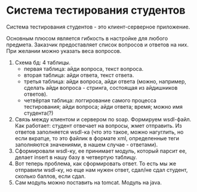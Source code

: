 # Система тестирования студентов

Система тестирования студентов - это клиент-серверное приложение.

Основным плюсом является гибкость в настройке для любого предмета. Заказчик предоставляет список вопросов и ответов на них.
При желании можно указать веса вопросов.

1. Схема бд: 4 таблицы.
	- первая таблица: айди вопроса, текст вопроса.
	- вторая таблица: айди ответа, текст ответа.
	- третья таблица: айди вопроса, айди ответа (можно, например, сделать айди вопроса - стринга, состоящая из айдишников ответов).
	- четвёртая таблица: логгирование самого процесса тестирования; айди вопроса; айди ответа; время; можно имя студента(?)
2. Связь между клиентом и сервером по soap. Формируем wsdl-файл. Как работает: студент отвечает на вопросы, жмет отправить. Из ответов заполняется wsdl-ка (что это такое, можно нагуглить, но если вкратце, то это файлик в формате xml, определенные теги заполняются значениями, в нашем случае - ответами).
3. Сформировали wsdl-ку, ее принимает модуль, который парсит ее, делает insert в нашу базу в четвертую таблицу.
4. Вот теперь проблема, как сформировать ответ. То есть мы же отправили wsdl-ку, но еще нам нужен ответ,  сдал/не сдал студент, сколько баллов, если сдал.
5. Сам модуль можно поставить на tomcat. Модуль на java.
